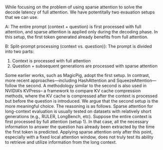 While focusing on the problem of using sparse attention to solve the decode latency of full attention. We have potentitally two evauation setups that we can use.

A: The entire prompt  (context +  question) is first processed with full attention, and sparse attention is applied only during the decoding phase. In this setup, the first token generated already benefits from full attention.

B: Split-prompt processing (context vs. question)}: The prompt is divided into two parts:
1. Context is processed with full attention
2. Question + subsequent generations are processed with sparse attention


Some earlier works, such as MagicPig, adopt the first setup. In contrast, more recent approaches—including HashAttention and SqueezeAttention—follow the second. A methodology similar to the second is also used in NVIDIA’s KVPress– a framework to compare KV cache compression methods, where the KV cache is compressed after the context is processed but before the question is introduced. We argue that the second setup is the more meaningful choice. The reasoning is as follows. Sparse attention for long-context evaluation is usually tested on datasets with relatively short generations (e.g., RULER, LongBench, etc). Suppose the entire context is first processed by full attention (setup 1). In that case, all the necessary information to answer the question has already been extracted by the time the first token is predicted. Applying sparse attention only after this point, especially with a fixed local attention window, does not truly test its ability to retrieve and utilize information from the long context. 
